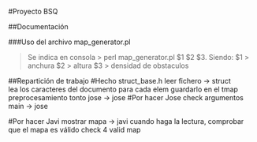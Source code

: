 #Proyecto BSQ

##Documentación

###Uso del archivo map_generator.pl
> Se indica en consola > perl map_generator.pl $1 $2 $3.
Siendo:
$1 > anchura
$2 > altura
$3 > densidad de obstaculos

##Repartición de trabajo
#Hecho
  struct_base.h
  leer fichero -> struct  
  lea los caracteres del documento para cada elem
  guardarlo en el tmap
  preprocesamiento tonto jose -> jose
#Por hacer Jose
  check argumentos main -> jose

#Por hacer Javi
   mostrar mapa -> javi 
   cuando haga la lectura, comprobar que el mapa es válido
   check 4 valid map 

